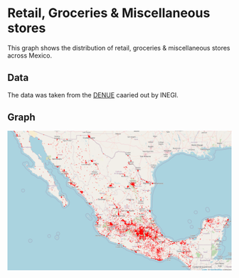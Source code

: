 # Retail, Groceries & Miscellaneous stores

This graph shows the distribution of retail, groceries & miscellaneous stores across Mexico. 

## Data 

The data was taken from the [DENUE](https://www.inegi.org.mx/app/mapa/denue/default.aspx) caaried out by INEGI. 

## Graph
![Distribution of stores across Mexico](https://github.com/PedroToL/TidyData/blob/main/26-08-2021%20(Retail%2C%20groceries%20and%20miscellaneous)/plot.png)
